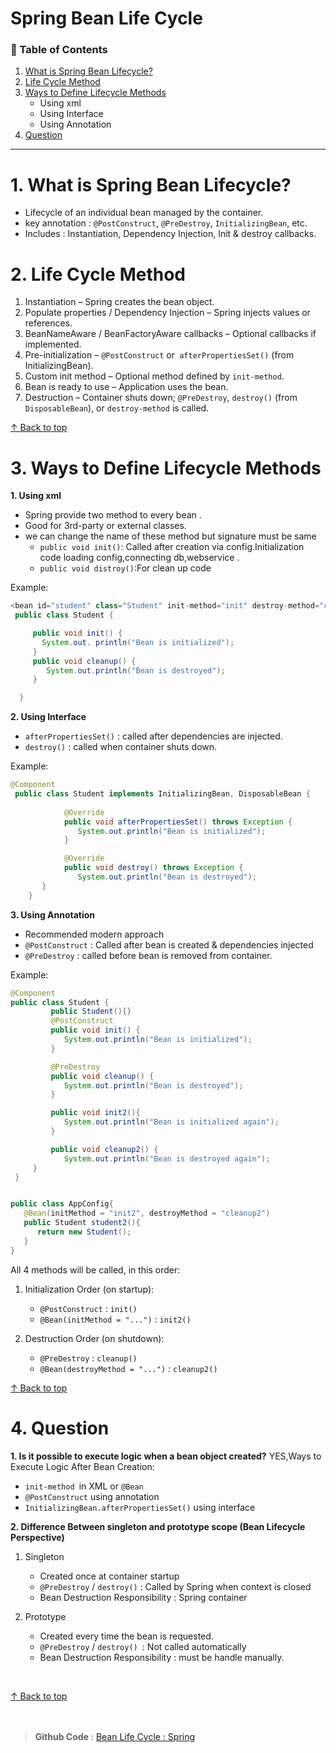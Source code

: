 
<h1 id="top">Spring Bean Life Cycle</h1>

<h3>📑 Table of Contents</h3>

1. [What is Spring Bean Lifecycle?](#what)
2. [Life Cycle Method](#life)
3. [Ways to Define Lifecycle Methods](#ways)
   - Using xml
   - Using Interface
   - Using Annotation
4. [Question](#question)
---

<h1 id="what">1. What is  Spring Bean Lifecycle?</h1>

- Lifecycle of an individual bean managed by the container.
- key annotation : `@PostConstruct`, `@PreDestroy`, `InitializingBean`, etc.
- Includes : Instantiation, Dependency Injection, Init & destroy callbacks.

<h1 id="life">2. Life Cycle Method</h1>

   1. Instantiation – Spring creates the bean object.
   2. Populate properties / Dependency Injection – Spring injects values or references.
   3. BeanNameAware / BeanFactoryAware callbacks – Optional callbacks if implemented.
   4. Pre-initialization – `@PostConstruct` or` afterPropertiesSet()` (from InitializingBean).
   5. Custom init method – Optional method defined by `init-method`.
   6. Bean is ready to use – Application uses the bean.
   7. Destruction – Container shuts down; `@PreDestroy`, `destroy()` (from `DisposableBean`), or `destroy-method` is called.         


[↑ Back to top](#top)
<h1 id="ways">3. Ways to Define Lifecycle Methods</h1>

**1. Using xml**

   - Spring provide two method to every bean .
   - Good for 3rd-party or external classes.
   - we can change the name of these method but signature must be same
     - `public void init()`: Called after creation via config.Initialization code loading config,connecting db,webservice .
     - `public void distroy()`:For clean up code

 Example:    
```java
<bean id="student" class="Student" init-method="init" destroy-method="cleanup"/>
 public class Student {

     public void init() {
       System.out. println("Bean is initialized");
     }
     public void cleanup() {
        System.out.println("Bean is destroyed");
     }

  }
```

**2. Using Interface**
   - `afterPropertiesSet()` : called after dependencies are injected.
   - `destroy()` : called when container shuts down.

Example:
```java
@Component
 public class Student implements InitializingBean, DisposableBean {
          
            @Override
            public void afterPropertiesSet() throws Exception {
               System.out.println("Bean is initialized");
            }

            @Override
            public void destroy() throws Exception {
               System.out.println("Bean is destroyed");
       }
    }
```   


**3. Using Annotation**
   - Recommended modern approach
   - `@PostConstruct` : Called after bean is created & dependencies injected
   - `@PreDestroy` : called before bean is removed from container.

Example:
```java
@Component
public class Student {
         public Student(){}
         @PostConstruct
         public void init() {
            System.out.println("Bean is initialized");
         }

         @PreDestroy
         public void cleanup() {
            System.out.println("Bean is destroyed");
         }

         public void init2(){
            System.out.println("Bean is initialized again");
         }

         public void cleanup2() {
            System.out.println("Bean is destroyed again");
     }
 }


public class AppConfig{
   @Bean(initMethod = "init2", destroyMethod = "cleanup2")
   public Student student2(){
      return new Student();
   }
}
```

All 4 methods will be called, in this order:
1. Initialization Order (on startup):
   - `@PostConstruct` : `init()`
   - `@Bean(initMethod = "...")` : `init2()`

2. Destruction Order (on shutdown):
      - `@PreDestroy` : `cleanup()`
      - `@Bean(destroyMethod = "...")` : `cleanup2()`


[↑ Back to top](#top)

<h1 id="question">4. Question</h1>

**1. Is it possible to execute logic when a bean object created?**
YES,Ways to Execute Logic After Bean Creation:
   - `init-method `in XML or `@Bean`
   - `@PostConstruct` using annotation
   - `InitializingBean.afterPropertiesSet()` using interface


**2. Difference Between singleton and prototype scope (Bean Lifecycle Perspective)**

1. Singleton
   - Created once at container startup
   - `@PreDestroy` / `destroy()` : Called by Spring when context is closed
   - Bean Destruction Responsibility : Spring container

2. Prototype
   - Created every time the bean is requested.
   - `@PreDestroy` / `destroy() `: Not called automatically
   - Bean Destruction Responsibility : must be handle manually.


<br>

[↑ Back to top](#top)<br><br><br>
>**Github Code** : [Bean Life Cycle : Spring ](https://github.com/alamgir-ahosain/Learn-Spring-Framework/tree/main/d_bean_lifecycle_annotations)
